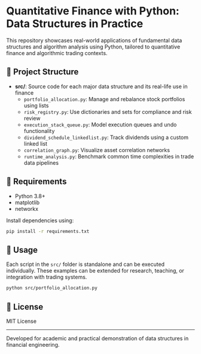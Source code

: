 # Quantitative Finance with Python: Data Structures in Practice

This repository showcases real-world applications of fundamental data structures and algorithm analysis using Python, tailored to quantitative finance and algorithmic trading contexts.

## 📁 Project Structure

- **src/**: Source code for each major data structure and its real-life use in finance
    - `portfolio_allocation.py`: Manage and rebalance stock portfolios using lists
    - `risk_registry.py`: Use dictionaries and sets for compliance and risk review
    - `execution_stack_queue.py`: Model execution queues and undo functionality
    - `dividend_schedule_linkedlist.py`: Track dividends using a custom linked list
    - `correlation_graph.py`: Visualize asset correlation networks
    - `runtime_analysis.py`: Benchmark common time complexities in trade data pipelines

## 🧰 Requirements

- Python 3.8+
- matplotlib
- networkx

Install dependencies using:

```bash
pip install -r requirements.txt
```

## 🧪 Usage

Each script in the `src/` folder is standalone and can be executed individually. These examples can be extended for research, teaching, or integration with trading systems.

```bash
python src/portfolio_allocation.py
```

## 📘 License

MIT License

---
Developed for academic and practical demonstration of data structures in financial engineering.

